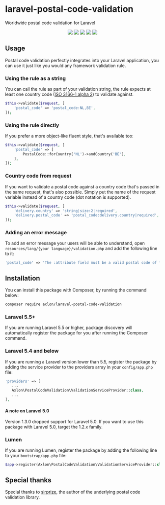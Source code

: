 # laravel-postal-code-validation
Worldwide postal code validation for Laravel

<p align="center">
    <a href="https://travis-ci.org/axlon/laravel-postal-code-validation"><img src="https://travis-ci.org/axlon/laravel-postal-code-validation.svg?branch=master"></a>
    <a href="https://packagist.org/packages/axlon/laravel-postal-code-validation"><img src="https://poser.pugx.org/axlon/laravel-postal-code-validation/downloads"></a>
    <a href="https://packagist.org/packages/axlon/laravel-postal-code-validation"><img src="https://poser.pugx.org/axlon/laravel-postal-code-validation/version"></a>
    <a href="https://scrutinizer-ci.com/g/axlon/laravel-postal-code-validation"><img src="https://scrutinizer-ci.com/g/axlon/laravel-postal-code-validation/badges/coverage.png?b=master"></a>
    <a href="https://packagist.org/packages/axlon/laravel-postal-code-validation"><img src="https://poser.pugx.org/axlon/laravel-postal-code-validation/license"></a>
</p>



## Usage
Postal code validation perfectly integrates into your Laravel application, you can use it just like you would any
framework validation rule.

### Using the rule as a string
You can call the rule as part of your validation string, the rule expects at least one country code
([ISO 3166-1 alpha 2](https://en.wikipedia.org/wiki/ISO_3166-1_alpha-2)) to validate against.

```php
$this->validate($request, [
    'postal_code' => 'postal_code:NL,BE',
]);
```

### Using the rule directly
If you prefer a more object-like fluent style, that's available too:

```php
$this->validate($request, [
    'postal_code' => [
        PostalCode::forCountry('NL')->andCountry('BE'),
    ],
]);
```

### Country code from request
If you want to validate a postal code against a country code that's passed in the same request, that's also possible.
Simply put the name of the request variable instead of a country code (dot notation is supported).

```php
$this->validate($request, [
    'delivery.country' => 'string|size:2|required',
    'delivery.postal_code' => 'postal_code:delivery.country|required',
]);
```

### Adding an error message
To add an error message your users will be able to understand, open `resources/lang/{your language}/validation.php` and
add the following line to it:

```php
'postal_code' => 'The :attribute field must be a valid postal code of format :format.',
```

## Installation
You can install this package with Composer, by running the command below:

```bash
composer require axlon/laravel-postal-code-validation
```

### Laravel 5.5+
If you are running Laravel 5.5 or higher, package discovery will automatically register the package for you after
running the Composer command.

### Laravel 5.4 and below
If you are running a Laravel version lower than 5.5, register the package by adding the service provider to the
providers array in your `config/app.php` file:

```php
'providers' => [
   ...
   Axlon\PostalCodeValidation\ValidationServiceProvider::class,
   ...
],
```

#### A note on Laravel 5.0
Version 1.3.0 dropped support for Laravel 5.0. If you want to use this package with Laravel 5.0, target the 1.2.x 
family.

### Lumen
If you are running Lumen, register the package by adding the following line to your `bootstrap/app.php` file:

```php
$app->register(Axlon\PostalCodeValidation\ValidationServiceProvider::class);
```

## Special thanks
Special thanks to [sirprize](https://github.com/sirprize), the author of the underlying postal code validation library.
